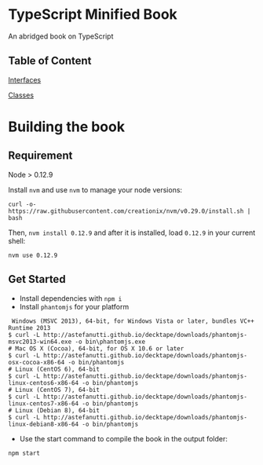# TypeScript Minified Book

An abridged book on TypeScript

## Table of Content

[Interfaces](https://github.com/st32lth/tsmin-book/blob/master/output/pdf/interface.pdf)

[Classes](https://github.com/st32lth/tsmin-book/blob/master/output/pdf/class.pdf)

# Building the book

## Requirement

Node > 0.12.9

Install `nvm` and use `nvm` to manage your node versions:

```
curl -o- https://raw.githubusercontent.com/creationix/nvm/v0.29.0/install.sh | bash
```

Then, `nvm install 0.12.9` and after it is installed, load `0.12.9` in your current shell:

    nvm use 0.12.9

## Get Started

- Install dependencies with `npm i`
- Install `phantomjs` for your platform

```
 Windows (MSVC 2013), 64-bit, for Windows Vista or later, bundles VC++ Runtime 2013
$ curl -L http://astefanutti.github.io/decktape/downloads/phantomjs-msvc2013-win64.exe -o bin\phantomjs.exe
# Mac OS X (Cocoa), 64-bit, for OS X 10.6 or later
$ curl -L http://astefanutti.github.io/decktape/downloads/phantomjs-osx-cocoa-x86-64 -o bin/phantomjs
# Linux (CentOS 6), 64-bit
$ curl -L http://astefanutti.github.io/decktape/downloads/phantomjs-linux-centos6-x86-64 -o bin/phantomjs
# Linux (CentOS 7), 64-bit
$ curl -L http://astefanutti.github.io/decktape/downloads/phantomjs-linux-centos7-x86-64 -o bin/phantomjs
# Linux (Debian 8), 64-bit
$ curl -L http://astefanutti.github.io/decktape/downloads/phantomjs-linux-debian8-x86-64 -o bin/phantomjs
```

- Use the start command to compile the book in the output folder:

`npm start`
